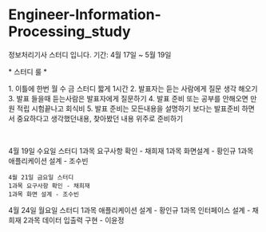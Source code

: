 # Engineer-Information-Processing_study
정보처리기사 스터디 입니다. 기간: 4월 17일 ~ 5월 19일

<div>
  <span>* 스터디 룰 * </span>
  <p>
    1. 이틀에 한번 월 수 금 스터디 짧게 1시간
    2. 발표자는 듣는 사람에게 질문 생각 해오기 
    3. 발표 들을때 듣는사람은 발표자에게 질문하기 
    4. 발표 준비 또는 공부를 안해오면 만원 적립 시험끝나고 회식비
    5. 발표 준비는 모든내용을 설명하기 보다는 발표준비 하면서 중요하다고 생각했던내용, 찾아봤던 내용 위주로 준비하기
  </p>
<div>
<br>

<div>
  <p>
    4월 19일 수요일 스터디
    1과목 요구사항 확인 - 채희재
    1과목 화면설계 - 황인규
    1과목 애플리케이션 설계 - 조수빈
    
    4월 21일 금요일 스터디
    1과목 요구사항 확인 - 채희재
    1과목 화면 설계 - 조수빈
    
   4월 24일 월요일 스터디
    1과목 애플리케이션 설계 - 황인규
    1과목 인터페이스 설계 - 채희재
    2과목 데이터 입출력 구현 - 이윤정
  </p>
<div>
